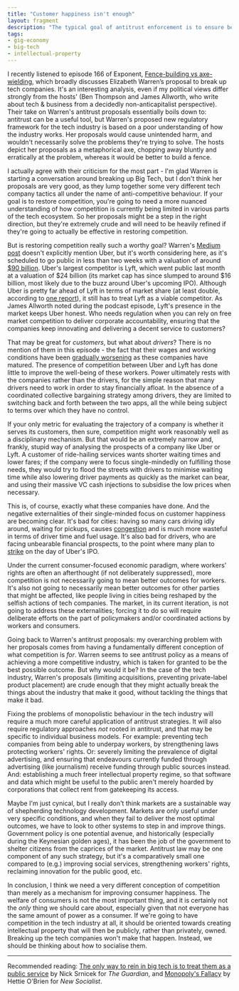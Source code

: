 ```yaml
---
title: "Customer happiness isn't enough"
layout: fragment
description: "The typical goal of antitrust enforcement is to ensure better outcomes for consumers. But customer happiness is not the most important factor when it comes to tech companies."
tags:
- gig-economy
- big-tech
- intellectual-property
---
```


I recently listened to episode 166 of Exponent, [Fence-building vs axe-wielding](https://exponent.fm/episode-166-fence-building-vs-axe-wielding/), which broadly discusses Elizabeth Warren’s proposal to break up tech companies. It's an interesting analysis, even if my political views differ strongly from the hosts' (Ben Thompson and James Allworth, who write about tech & business from a decidedly non-anticapitalist perspective). Their take on Warren's antitrust proposals essentially boils down to: antitrust can be a useful tool, but Warren's proposed new regulatory framework for the tech industry is based on a poor understanding of how the industry works. Her proposals would cause unintended harm, and wouldn't necessarily solve the problems they're trying to solve. The hosts depict her proposals as a metaphorical axe, chopping away bluntly and erratically at the problem, whereas it would be better to build a fence.

I actually agree with their criticism for the most part - I'm glad Warren is starting a conversation around breaking up Big Tech, but I don't think her proposals are very good, as they lump together some very different tech company tactics all under the name of anti-competitive behaviour. If your goal is to restore competition, you're going to need a more nuanced understanding of how competition is currently being limited in various parts of the tech ecosystem. So her proposals might be a step in the right direction, but they're extremely crude and will need to be heavily refined if they're going to actually be effective in restoring competition.

But is restoring competition really such a worthy goal? Warren's [Medium post](https://medium.com/@teamwarren/heres-how-we-can-break-up-big-tech-9ad9e0da324c) doesn't explicitly mention Uber, but it's worth considering here, as it's scheduled to go public in less than two weeks with a valuation of around [$90 billion](https://techcrunch.com/2019/04/25/uber-will-reportedly-seek-up-to-90-billion-valuation-in-ipo/). Uber's largest competitor is Lyft, which went public last month at a valuation of $24 billion (its market cap has since slumped to around $16 billion, most likely due to the buzz around Uber's upcoming IPO). Although Uber is pretty far ahead of Lyft in terms of market share (at least double, according to [one report](https://www.recode.net/2018/12/12/18134882/lyft-uber-ride-car-market-share)), it still has to treat Lyft as a viable competitor. As James Allworth noted during the podcast episode, Lyft's presence in the market keeps Uber honest. Who needs regulation when you can rely on free market competition to deliver corporate accountability, ensuring that the companies keep innovating and delivering a decent service to customers?

That may be great for _customers_, but what about _drivers_? There is no mention of them in this episode - the fact that their wages and working conditions have been [gradually worsening](https://www.citylab.com/transportation/2019/03/uber-lyft-nyc-la-driver-wage-strike/585715/) as these companies have matured. The presence of competition between Uber and Lyft has done little to improve the well-being of these workers. Power ultimately rests with the companies rather than the drivers, for the simple reason that many drivers need to work in order to stay financially afloat. In the absence of a coordinated collective bargaining strategy among drivers, they are limited to switching back and forth between the two apps, all the while being subject to terms over which they have no control.

If your only metric for evaluating the trajectory of a company is whether it serves its customers, then sure, competition might work reasonably well as a disciplinary mechanism. But that would be an extremely narrow and, frankly, stupid way of analysing the prospects of a company like Uber or Lyft. A customer of ride-hailing services wants shorter waiting times and lower fares; if the company were to focus single-mindedly on fulfilling those needs, they would try to flood the streets with drivers to minimise waiting time while also lowering driver payments as quickly as the market can bear, and using their massive VC cash injections to subsidise the low prices when necessary.

This is, of course, exactly what these companies have done. And the negative externalities of their single-minded focus on customer happiness are becoming clear. It's bad for cities: having so many cars driving idly around, waiting for pickups, causes [congestion](https://www.chicagotribune.com/bluesky/technology/ct-uber-lyft-congestion-20180225-story.html) and is much more wasteful in terms of driver time and fuel usage. It's also bad for drivers, who are facing unbearable financial prospects, to the point where many plan to [strike](https://www.cbsnews.com/news/uber-lyft-drivers-plan-24-hour-strike-to-protest-pay/) on the day of Uber's IPO.

Under the current consumer-focused economic paradigm, where workers' rights are often an afterthought (if not deliberately suppressed), more competition is not necessarily going to mean better outcomes for workers. It's also not going to necessarily mean better outcomes for other parties that might be affected, like people living in cities being reshaped by the selfish actions of tech companies. The market, in its current iteration, is not going to address these externalities; forcing it to do so will require deliberate efforts on the part of policymakers and/or coordinated actions by workers and consumers.

Going back to Warren's antitrust proposals: my overarching problem with her proposals comes from having a fundamentally different conception of what competition is _for_. Warren seems to see antitrust policy as a means of achieving a more competitive industry, which is taken for granted to be the best possible outcome. But why would it be? In the case of the tech industry, Warren's proposals (limiting acquisitions, preventing private-label product placement) are crude enough that they might actually break the things about the industry that make it good, without tackling the things that make it bad.

Fixing the problems of monopolistic behaviour in the tech industry will require a much more careful application of antitrust strategies. It will also require regulatory approaches _not_ rooted in antitrust, and that may be specific to individual business models. For example: preventing tech companies from being able to underpay workers, by strengthening laws protecting workers' rights. Or: severely limiting the prevalence of digital advertising, and ensuring that endeavours currently funded through advertising (like journalism) receive funding through public sources instead. And: establishing a much freer intellectual property regime, so that software and data which might be useful to the public aren't merely hoarded by corporations that collect rent from gatekeeping its access.

Maybe I'm just cynical, but I really don't think markets are a sustainable way of shepherding technology development. Markets are only useful under very specific conditions, and when they fail to deliver the most optimal outcomes, we have to look to other systems to step in and improve things. Government policy is one potential avenue, and historically (especially during the Keynesian golden ages), it has been the job of the government to shelter citizens from the caprices of the market. Antitrust law may be one component of any such strategy, but it's a comparatively small one compared to (e.g.) improving social services, strengthening workers' rights, reclaiming innovation for the public good, etc.

In conclusion, I think we need a very different conception of competition than merely as a mechanism for improving consumer happiness. The welfare of consumers is not the most important thing, and it is certainly not the _only_ thing we should care about, especially given that not everyone has the same amount of power as a consumer. If we're going to have competition in the tech industry at all, it should be oriented towards creating intellectual property that will then be publicly, rather than privately, owned. Breaking up the tech companies won't make that happen. Instead, we should be thinking about how to socialise them.

***

Recommended reading: [The only way to rein in big tech is to treat them as a public service](https://www.theguardian.com/commentisfree/2019/apr/23/big-tech-google-facebook-unions-public-ownership) by Nick Srnicek for _The Guardian_, and [Monopoly's Fallacy](https://newsocialist.org.uk/monopolys-fallacy/) by Hettie O'Brien for _New Socialist_.
